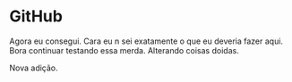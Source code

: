 # GitHub
Agora eu consegui.
Cara eu n sei exatamente o que eu deveria fazer aqui.
Bora continuar testando essa merda.
Alterando coisas doidas.

Nova adição.
